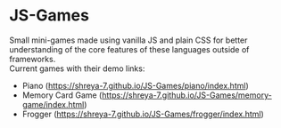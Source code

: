 # JS-Games
Small mini-games made using vanilla JS and plain CSS for better understanding of the core features of these languages outside of frameworks.   
Current games with their demo links:
- Piano (https://shreya-7.github.io/JS-Games/piano/index.html)   
- Memory Card Game (https://shreya-7.github.io/JS-Games/memory-game/index.html)
- Frogger (https://shreya-7.github.io/JS-Games/frogger/index.html)
